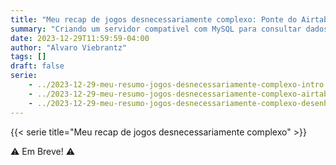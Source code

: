 ```yaml
---
title: "Meu recap de jogos desnecessariamente complexo: Ponte do Airtable para MySQL"
summary: "Criando um servidor compativel com MySQL para consultar dados do Airtable"
date: 2023-12-29T11:59:59-04:00
author: "Alvaro Viebrantz"
tags: []
draft: false
serie:
    - ../2023-12-29-meu-resumo-jogos-desnecessariamente-complexo-intro
    - ../2023-12-29-meu-resumo-jogos-desnecessariamente-complexo-airtable-mysql-ponte
    - ../2023-12-29-meu-resumo-jogos-desnecessariamente-complexo-desenhando-graficos-go
---
```


{{< serie title="Meu recap de jogos desnecessariamente complexo" >}}

:warning: Em Breve! :warning:
